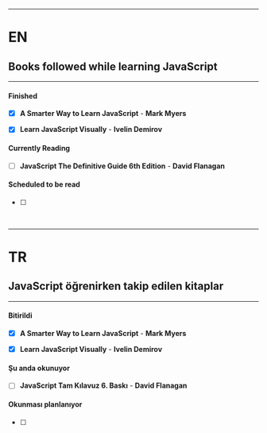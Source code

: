------------------

# EN
## Books followed while learning **JavaScript**

------------------

#### Finished
- [x] **A Smarter Way to Learn JavaScript** - **Mark Myers**
- [x] **Learn JavaScript Visually** - **Ivelin Demirov**


#### Currently Reading
- [ ] **JavaScript The Definitive Guide 6th Edition** - **David Flanagan**


#### Scheduled to be read
- [ ] 

&nbsp;
&nbsp;



------------------

# TR
## **JavaScript** öğrenirken takip edilen kitaplar

------------------

#### Bitirildi
- [x] **A Smarter Way to Learn JavaScript** - **Mark Myers**
- [x] **Learn JavaScript Visually** - **Ivelin Demirov**


#### Şu anda okunuyor
- [ ] **JavaScript Tam Kılavuz 6. Baskı** - **David Flanagan**


#### Okunması planlanıyor
- [ ] 